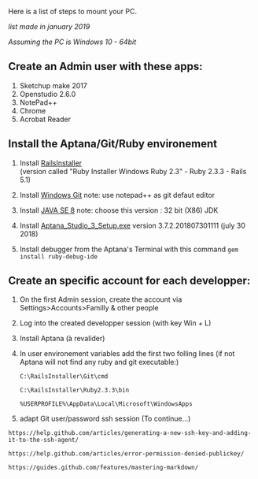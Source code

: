 Here is a list of steps to mount your PC.

*list made in january 2019* 

*Assuming the PC is Windows 10 - 64bit* 

## Create an Admin user with these apps:
  1) Sketchup make 2017
  2) Openstudio 2.6.0
  3) NotePad++
  4) Chrome
  5) Acrobat Reader

## Install the Aptana/Git/Ruby environement 
  1) Install [RailsInstaller](http://railsinstaller.org/en)  
  (version called "Ruby Installer Windows Ruby 2.3"  - Ruby 2.3.3 -  Rails 5.1)

  2) Install [Windows Git](http://go.appcelerator.com/installer_git_windows.exe)
  note: use notepad++ as git defaut editor

  3) Install [JAVA SE 8](https://www.oracle.com/technetwork/java/javase/downloads/jdk8-downloads-2133151.html) 
  note: choose this version : 32 bit (X86) JDK 
  
  4) Install [Aptana_Studio_3_Setup.exe](https://github.com/aptana/studio3/releases)
  version 3.7.2.201807301111 (july 30 2018)
  
  5) Install debugger from the Aptana's Terminal with this command
  	`gem install ruby-debug-ide`

## Create an specific account for each developper:
  1) On the first Admin session, create the account via Settings>Accounts>Familly & other people

  2) Log into the created developper session (with key Win + L) 
  
  3) Install Aptana (à revalider)
	
  4) In user environement variables add the first two folling lines (if not Aptana will not find any ruby and git executable:)

		`C:\RailsInstaller\Git\cmd`
		
		`C:\RailsInstaller\Ruby2.3.3\bin`
		
		`%USERPROFILE%\AppData\Local\Microsoft\WindowsApps`
  
  5) adapt Git user/password ssh session (To continue...)
  
	https://help.github.com/articles/generating-a-new-ssh-key-and-adding-it-to-the-ssh-agent/
	
	https://help.github.com/articles/error-permission-denied-publickey/
	
	https://guides.github.com/features/mastering-markdown/
